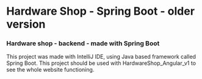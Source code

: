 # Hardware Shop - Spring Boot - older version

### Hardware shop - backend - made with Spring Boot

This project was made with IntelliJ IDE, using Java based framework called Spring Boot.
This project should be used with HardwareShop_Angular_v1 to see the whole website functioning.
